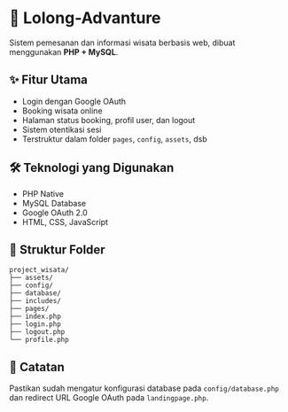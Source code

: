 # 🌄 Lolong-Advanture

Sistem pemesanan dan informasi wisata berbasis web, dibuat menggunakan **PHP + MySQL**.

## ✨ Fitur Utama

- Login dengan Google OAuth
- Booking wisata online
- Halaman status booking, profil user, dan logout
- Sistem otentikasi sesi
- Terstruktur dalam folder `pages`, `config`, `assets`, dsb

## 🛠️ Teknologi yang Digunakan

- PHP Native
- MySQL Database
- Google OAuth 2.0
- HTML, CSS, JavaScript

## 📁 Struktur Folder

```
project_wisata/
├── assets/
├── config/
├── database/
├── includes/
├── pages/
├── index.php
├── login.php
├── logout.php
└── profile.php
```

## 📌 Catatan

Pastikan sudah mengatur konfigurasi database pada `config/database.php` dan redirect URL Google OAuth pada `landingpage.php`.

